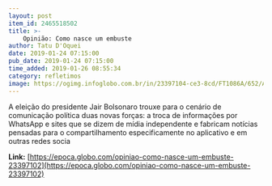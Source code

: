 ```yaml
---
layout: post
item_id: 2465518502
title: >-
    Opinião: Como nasce um embuste
author: Tatu D'Oquei
date: 2019-01-24 07:15:00
pub_date: 2019-01-24 07:15:00
time_added: 2019-01-26 08:55:34
category: refletimos
image: https://ogimg.infoglobo.com.br/in/23397104-ce3-8cd/FT1086A/652/AleEFlavio.png
---
```


A eleição do presidente Jair Bolsonaro trouxe para o cenário de comunicação política duas novas forças: a troca de informações por WhatsApp e sites que se dizem de mídia independente e fabricam notícias pensadas para o compartilhamento especificamente no aplicativo e em outras redes socia

**Link:** [https://epoca.globo.com/opiniao-como-nasce-um-embuste-23397102](https://epoca.globo.com/opiniao-como-nasce-um-embuste-23397102)

